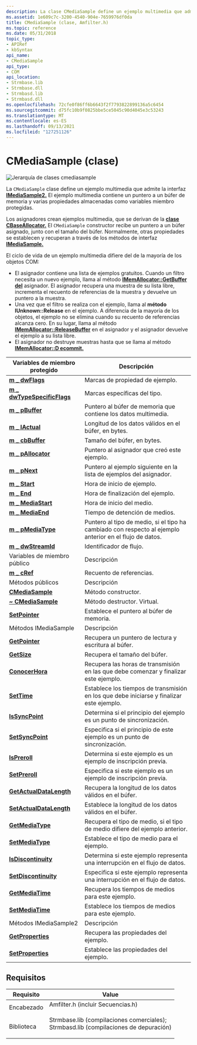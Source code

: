 ```yaml
---
description: La clase CMediaSample define un ejemplo multimedia que admite la interfaz IMediaSample2. El ejemplo multimedia contiene un puntero a un búfer de memoria y varias propiedades almacenadas como variables miembro protegidas.
ms.assetid: 1e609c7c-3200-4540-904e-7659976df0da
title: CMediaSample (clase, Amfilter.h)
ms.topic: reference
ms.date: 05/31/2018
topic_type:
- APIRef
- kbSyntax
api_name:
- CMediaSample
api_type:
- COM
api_location:
- Strmbase.lib
- Strmbase.dll
- Strmbasd.lib
- Strmbasd.dll
ms.openlocfilehash: 72cfe0f86ff6b6643f2f7793822899136a5c6454
ms.sourcegitcommit: d75fc10b9f0825bbe5ce5045c90d4045e3c53243
ms.translationtype: MT
ms.contentlocale: es-ES
ms.lasthandoff: 09/13/2021
ms.locfileid: "127251126"
---
```

# <a name="cmediasample-class"></a>CMediaSample (clase)

![Jerarquía de clases cmediasample](images/wutil03.png)

La `CMediaSample` clase define un ejemplo multimedia que admite la interfaz [**IMediaSample2.**](/windows/desktop/api/Strmif/nn-strmif-imediasample2) El ejemplo multimedia contiene un puntero a un búfer de memoria y varias propiedades almacenadas como variables miembro protegidas.

Los asignadores crean ejemplos multimedia, que se derivan de la [**clase CBaseAllocator.**](cbaseallocator.md) El `CMediaSample` constructor recibe un puntero a un búfer asignado, junto con el tamaño del búfer. Normalmente, otras propiedades se establecen y recuperan a través de los métodos de interfaz [**IMediaSample.**](/windows/desktop/api/Strmif/nn-strmif-imediasample)

El ciclo de vida de un ejemplo multimedia difiere del de la mayoría de los objetos COM:

-   El asignador contiene una lista de ejemplos gratuitos. Cuando un filtro necesita un nuevo ejemplo, llama al método [**IMemAllocator::GetBuffer del**](/windows/desktop/api/Strmif/nf-strmif-imemallocator-getbuffer) asignador. El asignador recupera una muestra de su lista libre, incrementa el recuento de referencias de la muestra y devuelve un puntero a la muestra.
-   Una vez que el filtro se realiza con el ejemplo, llama al **método IUnknown::Release** en el ejemplo. A diferencia de la mayoría de los objetos, el ejemplo no se elimina cuando su recuento de referencias alcanza cero. En su lugar, llama al método [**IMemAllocator::ReleaseBuffer**](/windows/desktop/api/Strmif/nf-strmif-imemallocator-releasebuffer) en el asignador y el asignador devuelve el ejemplo a su lista libre.
-   El asignador no destruye muestras hasta que se llama al método [**IMemAllocator::D ecommit.**](/windows/desktop/api/Strmif/nf-strmif-imemallocator-decommit)



| Variables de miembro protegido                                           | Descripción                                                                                     |
|----------------------------------------------------------------------|-------------------------------------------------------------------------------------------------|
| [**m \_ dwFlags**](cmediasample-m-dwflags.md)                         | Marcas de propiedad de ejemplo.                                                                          |
| [**m \_ dwTypeSpecificFlags**](cmediasample-m-dwtypespecificflags.md) | Marcas específicas del tipo.                                                                            |
| [**m \_ pBuffer**](cmediasample-m-pbuffer.md)                         | Puntero al búfer de memoria que contiene los datos multimedia.                                      |
| [**m \_ lActual**](cmediasample-m-lactual.md)                         | Longitud de los datos válidos en el búfer, en bytes.                                               |
| [**m \_ cbBuffer**](cmediasample-m-cbbuffer.md)                       | Tamaño del búfer, en bytes.                                                                   |
| [**m \_ pAllocator**](cmediasample-m-pallocator.md)                   | Puntero al asignador que creó este ejemplo.                                              |
| [**m \_ pNext**](cmediasample-m-pnext.md)                             | Puntero al ejemplo siguiente en la lista de ejemplos del asignador.                                  |
| [**m \_ Start**](cmediasample-m-start.md)                             | Hora de inicio de ejemplo.                                                                              |
| [**m \_ End**](cmediasample-m-end.md)                                 | Hora de finalización del ejemplo.                                                                                |
| [**m \_ MediaStart**](cmediasample-m-mediastart.md)                   | Hora de inicio del medio.                                                                               |
| [**m \_ MediaEnd**](cmediasample-m-mediaend.md)                       | Tiempo de detención de medios.                                                                                |
| [**m \_ pMediaType**](cmediasample-m-pmediatype.md)                   | Puntero al tipo de medio, si el tipo ha cambiado con respecto al ejemplo anterior en el flujo de datos. |
| [**m \_ dwStreamId**](cmediasample-m-dwstreamid.md)                   | Identificador de flujo.                                                                              |
| Variables de miembro público                                              | Descripción                                                                                     |
| [**m \_ cRef**](cmediasample-m-cref.md)                               | Recuento de referencias.                                                                                |
| Métodos públicos                                                       | Descripción                                                                                     |
| [**CMediaSample**](cmediasample-cmediasample.md)                    | Método constructor.                                                                             |
| [**~ CMediaSample**](cmediasample--cmediasample.md)                 | Método destructor. Virtual.                                                                     |
| [**SetPointer**](cmediasample-setpointer.md)                        | Establece el puntero al búfer de memoria.                                                          |
| Métodos IMediaSample                                                 | Descripción                                                                                     |
| [**GetPointer**](cmediasample-getpointer.md)                        | Recupera un puntero de lectura y escritura al búfer.                                                   |
| [**GetSize**](cmediasample-getsize.md)                              | Recupera el tamaño del búfer.                                                               |
| [**ConocerHora**](cmediasample-gettime.md)                              | Recupera las horas de transmisión en las que debe comenzar y finalizar este ejemplo.                        |
| [**SetTime**](cmediasample-settime.md)                              | Establece los tiempos de transmisión en los que debe iniciarse y finalizar este ejemplo.                             |
| [**IsSyncPoint**](cmediasample-issyncpoint.md)                      | Determina si el principio del ejemplo es un punto de sincronización.                           |
| [**SetSyncPoint**](cmediasample-setsyncpoint.md)                    | Especifica si el principio de este ejemplo es un punto de sincronización.                      |
| [**IsPreroll**](cmediasample-ispreroll.md)                          | Determina si este ejemplo es un ejemplo de inscripción previa.                                                  |
| [**SetPreroll**](cmediasample-setpreroll.md)                        | Especifica si este ejemplo es un ejemplo de inscripción previa.                                              |
| [**GetActualDataLength**](cmediasample-getactualdatalength.md)      | Recupera la longitud de los datos válidos en el búfer.                                           |
| [**SetActualDataLength**](cmediasample-setactualdatalength.md)      | Establece la longitud de los datos válidos en el búfer.                                                |
| [**GetMediaType**](cmediasample-getmediatype.md)                    | Recupera el tipo de medio, si el tipo de medio difiere del ejemplo anterior.                   |
| [**SetMediaType**](cmediasample-setmediatype.md)                    | Establece el tipo de medio para el ejemplo.                                                             |
| [**IsDiscontinuity**](cmediasample-isdiscontinuity.md)              | Determina si este ejemplo representa una interrupción en el flujo de datos.                                |
| [**SetDiscontinuity**](cmediasample-setdiscontinuity.md)            | Especifica si este ejemplo representa una interrupción en el flujo de datos.                            |
| [**GetMediaTime**](cmediasample-getmediatime.md)                    | Recupera los tiempos de medios para este ejemplo.                                                      |
| [**SetMediaTime**](cmediasample-setmediatime.md)                    | Establece los tiempos de medios para este ejemplo.                                                           |
| Métodos IMediaSample2                                                | Descripción                                                                                     |
| [**GetProperties**](cmediasample-getproperties.md)                  | Recupera las propiedades del ejemplo.                                                         |
| [**SetProperties**](cmediasample-setproperties.md)                  | Establece las propiedades del ejemplo.                                                              |



 

## <a name="requirements"></a>Requisitos



| Requisito | Value |
|--------------------|--------------------------------------------------------------------------------------------------------------------------------------------------------------------------------------------|
| Encabezado<br/>  | <dl> <dt>Amfilter.h (incluir Secuencias.h)</dt> </dl>                                                                                  |
| Biblioteca<br/> | <dl> <dt>Strmbase.lib (compilaciones comerciales); </dt> <dt>Strmbasd.lib (compilaciones de depuración)</dt> </dl> |



 

 




